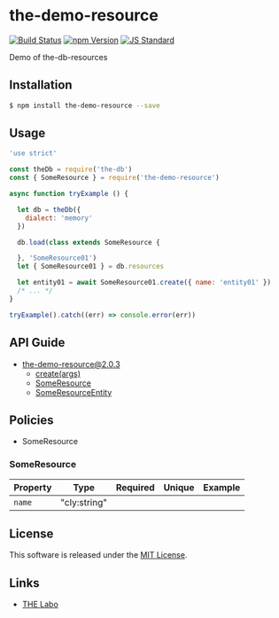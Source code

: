 the-demo-resource
==========

<!---
This file is generated by ape-tmpl. Do not update manually.
--->

<!-- Badge Start -->
<a name="badges"></a>

[![Build Status][bd_travis_shield_url]][bd_travis_url]
[![npm Version][bd_npm_shield_url]][bd_npm_url]
[![JS Standard][bd_standard_shield_url]][bd_standard_url]

[bd_repo_url]: https://github.com/the-labo/the-demo-resource
[bd_travis_url]: http://travis-ci.org/the-labo/the-demo-resource
[bd_travis_shield_url]: http://img.shields.io/travis/the-labo/the-demo-resource.svg?style=flat
[bd_travis_com_url]: http://travis-ci.com/the-labo/the-demo-resource
[bd_travis_com_shield_url]: https://api.travis-ci.com/the-labo/the-demo-resource.svg?token=
[bd_license_url]: https://github.com/the-labo/the-demo-resource/blob/master/LICENSE
[bd_codeclimate_url]: http://codeclimate.com/github/the-labo/the-demo-resource
[bd_codeclimate_shield_url]: http://img.shields.io/codeclimate/github/the-labo/the-demo-resource.svg?style=flat
[bd_codeclimate_coverage_shield_url]: http://img.shields.io/codeclimate/coverage/github/the-labo/the-demo-resource.svg?style=flat
[bd_gemnasium_url]: https://gemnasium.com/the-labo/the-demo-resource
[bd_gemnasium_shield_url]: https://gemnasium.com/the-labo/the-demo-resource.svg
[bd_npm_url]: http://www.npmjs.org/package/the-demo-resource
[bd_npm_shield_url]: http://img.shields.io/npm/v/the-demo-resource.svg?style=flat
[bd_standard_url]: http://standardjs.com/
[bd_standard_shield_url]: https://img.shields.io/badge/code%20style-standard-brightgreen.svg

<!-- Badge End -->


<!-- Description Start -->
<a name="description"></a>

Demo of the-db-resources

<!-- Description End -->


<!-- Overview Start -->
<a name="overview"></a>



<!-- Overview End -->


<!-- Sections Start -->
<a name="sections"></a>

<!-- Section from "doc/guides/01.Installation.md.hbs" Start -->

<a name="section-doc-guides-01-installation-md"></a>

Installation
-----

```bash
$ npm install the-demo-resource --save
```


<!-- Section from "doc/guides/01.Installation.md.hbs" End -->

<!-- Section from "doc/guides/02.Usage.md.hbs" Start -->

<a name="section-doc-guides-02-usage-md"></a>

Usage
---------

```javascript
'use strict'

const theDb = require('the-db')
const { SomeResource } = require('the-demo-resource')

async function tryExample () {

  let db = theDb({
    dialect: 'memory'
  })

  db.load(class extends SomeResource {

  }, 'SomeResource01')
  let { SomeResource01 } = db.resources

  let entity01 = await SomeResource01.create({ name: 'entity01' })
  /* ... */
}

tryExample().catch((err) => console.error(err))

```


<!-- Section from "doc/guides/02.Usage.md.hbs" End -->

<!-- Section from "doc/guides/10.API Guide.md.hbs" Start -->

<a name="section-doc-guides-10-a-p-i-guide-md"></a>

API Guide
-----

+ [the-demo-resource@2.0.3](./doc/api/api.md)
  + [create(args)](./doc/api/api.md#the-demo-resource-function-create)
  + [SomeResource](./doc/api/api.md#some-resource-class)
  + [SomeResourceEntity](./doc/api/api.md#some-resource-entity-class)


<!-- Section from "doc/guides/10.API Guide.md.hbs" End -->

<!-- Section from "doc/guides/11.Policies.md.hbs" Start -->

<a name="section-doc-guides-11-policies-md"></a>

Policies
--------

+ SomeResource

### SomeResource
| Property | Type | Required | Unique | Example |
| ----- | ----- | --- | --- | --- |
| `name` | "cly:string" |  |  |  |



<!-- Section from "doc/guides/11.Policies.md.hbs" End -->


<!-- Sections Start -->


<!-- LICENSE Start -->
<a name="license"></a>

License
-------
This software is released under the [MIT License](https://github.com/the-labo/the-demo-resource/blob/master/LICENSE).

<!-- LICENSE End -->


<!-- Links Start -->
<a name="links"></a>

Links
------

+ [THE Labo][t_h_e_labo_url]

[t_h_e_labo_url]: https://github.com/the-labo

<!-- Links End -->
